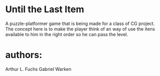 # Until the Last Item

A puzzle-platformer game that is being made for a class of CG project.  
The concept here is to make the player think of an way of use the itens available to him in the right order so he can pass the level.  

# authors:
Arthur L. Fuchs
Gabriel Warken
